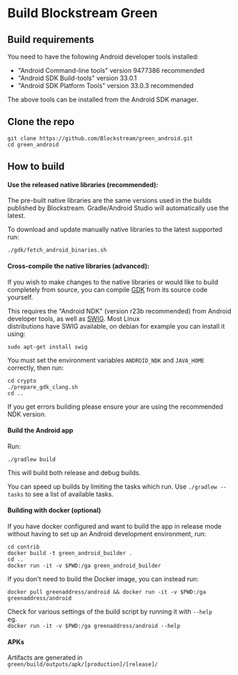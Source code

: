 # Build Blockstream Green

## Build requirements

You need to have the following Android developer tools installed:

- "Android Command-line tools" version 9477386 recommended
- "Android SDK Build-tools" version 33.0.1
- "Android SDK Platform Tools" version 33.0.3 recommended

The above tools can be installed from the Android SDK manager.

## Clone the repo

``` 
git clone https://github.com/Blockstream/green_android.git 
cd green_android 
```

## How to build

#### Use the released native libraries (recommended):

The pre-built native libraries are the same versions used in the builds    
published by Blockstream. Gradle/Android Studio will automatically use the latest.

To download and update manually native libraries to the latest supported run:

``` ./gdk/fetch_android_binaries.sh ```

#### Cross-compile the native libraries (advanced):

If you wish to make changes to the native libraries or would like to build    
completely from source, you can compile [GDK](https://github.com/Blockstream/gdk) from its source code yourself.

This requires the "Android NDK" (version r23b recommended) from Android    
developer tools, as well as [SWIG](http://www.swig.org/). Most Linux    
distributions have SWIG available, on debian for example you can install it
using:

`sudo apt-get install swig`

You must set the environment variables `ANDROID_NDK` and `JAVA_HOME` correctly, then run:
```  
cd crypto  
./prepare_gdk_clang.sh  
cd ..  
```  

If you get errors building please ensure your are using the recommended NDK
version.

#### Build the Android app

Run:

`./gradlew build`

This will build both release and debug builds.

You can speed up builds by limiting the tasks which run. Use `./gradlew --tasks` to see a list of available tasks.

#### Building with docker (optional)

If you have docker configured and want to build the app in release mode
without having to set up an Android development environment, run:

``` 
cd contrib 
docker build -t green_android_builder . 
cd ..  
docker run -it -v $PWD:/ga green_android_builder
```  

If you don't need to build the Docker image, you can instead run:

`docker pull greenaddress/android && docker run -it -v $PWD:/ga greenaddress/android`

Check for various settings of the build script by running it with `--help`  
eg.   
`docker run -it -v $PWD:/ga greenaddress/android --help`

#### APKs
Artifacts are generated in `green/build/outputs/apk/[production]/[release]/`
